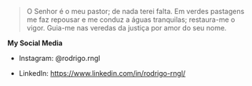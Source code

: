 > O Senhor é o meu pastor; de nada terei falta. 
Em verdes pastagens me faz repousar e me conduz a águas tranquilas;
restaura-me o vigor. Guia-me nas veredas da justiça por amor do seu nome.                    



**My Social Media**

* Instagram: @rodrigo.rngl

* LinkedIn: https://www.linkedin.com/in/rodrigo-rngl/